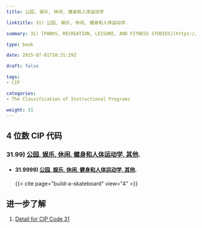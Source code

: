 ```yaml
---
title: 公园, 娱乐, 休闲, 健身和人体运动学

linktitle: 31) 公园, 娱乐, 休闲, 健身和人体运动学.

summary: 31) [PARKS, RECREATION, LEISURE, AND FITNESS STUDIES](https://nces.ed.gov/ipeds/cipcode/cipdetail.aspx?y=56&cip=31).

type: book

date: 2015-07-01T10:31:29Z

draft: false

tags:
- CIP

categories:
- The Classification of Instructional Programs

weight: 31
---
```


## 4 位数 CIP 代码

### 31.99) [公园, 娱乐, 休闲, 健身和人体运动学, 其他](https://nces.ed.gov/ipeds/cipcode/cipdetail.aspx?y=56&cipid=90741).

- #### 31.9999) [公园, 娱乐, 休闲, 健身和人体运动学, 其他](https://nces.ed.gov/ipeds/cipcode/cipdetail.aspx?y=56&cipid=90742).

    {{< cite page="build-a-skateboard" view="4" >}}


## 进一步了解

1. [Detail for CIP Code 31](https://nces.ed.gov/ipeds/cipcode/cipdetail.aspx?y=56&cip=31)